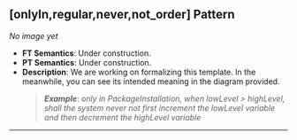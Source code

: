## [onlyIn,regular,never,not_order] Pattern
_No image yet_
 * **FT Semantics**: Under construction.
 * **PT Semantics**: Under construction.
 * **Description**: We are working on formalizing this template. In the meanwhile, you can see its intended meaning in the diagram provided.
   > **_Example_**: _only in PackageInstallation,  when lowLevel > highLevel, shall the system  never not first  increment the lowLevel variable and then  decrement the highLevel variable_   
***
